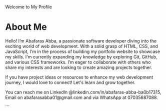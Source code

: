 <!DOCTYPE html>
<html>
<head>
    Welcome to My Profile
</head>
<body>
    <h1>About Me</h1>
    <p>Hello! I’m Abafaras Abba, a passionate software developer diving into the exciting world of web development. With a solid grasp of HTML, CSS, and JavaScript, I'm in the process of building my portfolio website to showcase my skills. I'm currently expanding my knowledge by exploring Git, GitHub, and various CSS frameworks. I’m eager to collaborate with others who share my interests and are looking to create amazing projects together.</p>
    <p>If you have project ideas or resources to enhance my web development journey, I would love to connect! Let's learn and grow together.</p>
    <p>You can reach me on LinkedIn @linkedin.com/in/abafaras-abba-ba0b17315, Email on abafarasabba01@gmail.com and via WhatsApp at 07035687088.</p>
</body>
</html>
```
